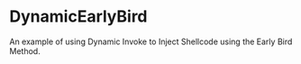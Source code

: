 # DynamicEarlyBird
An example of using Dynamic Invoke to Inject Shellcode using the Early Bird Method.
